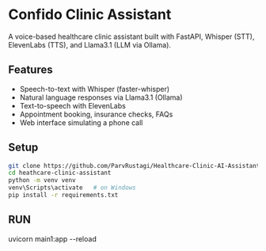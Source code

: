 # Confido Clinic Assistant

A voice-based healthcare clinic assistant built with FastAPI, Whisper (STT), ElevenLabs (TTS), and Llama3.1 (LLM via Ollama).

## Features
- Speech-to-text with Whisper (faster-whisper)
- Natural language responses via Llama3.1 (Ollama)
- Text-to-speech with ElevenLabs
- Appointment booking, insurance checks, FAQs
- Web interface simulating a phone call

## Setup
```bash
git clone https://github.com/ParvRustagi/Healthcare-Clinic-AI-Assistant.git
cd heathcare-clinic-assistant
python -m venv venv
venv\Scripts\activate   # on Windows
pip install -r requirements.txt
```

## RUN
uvicorn main1:app --reload

